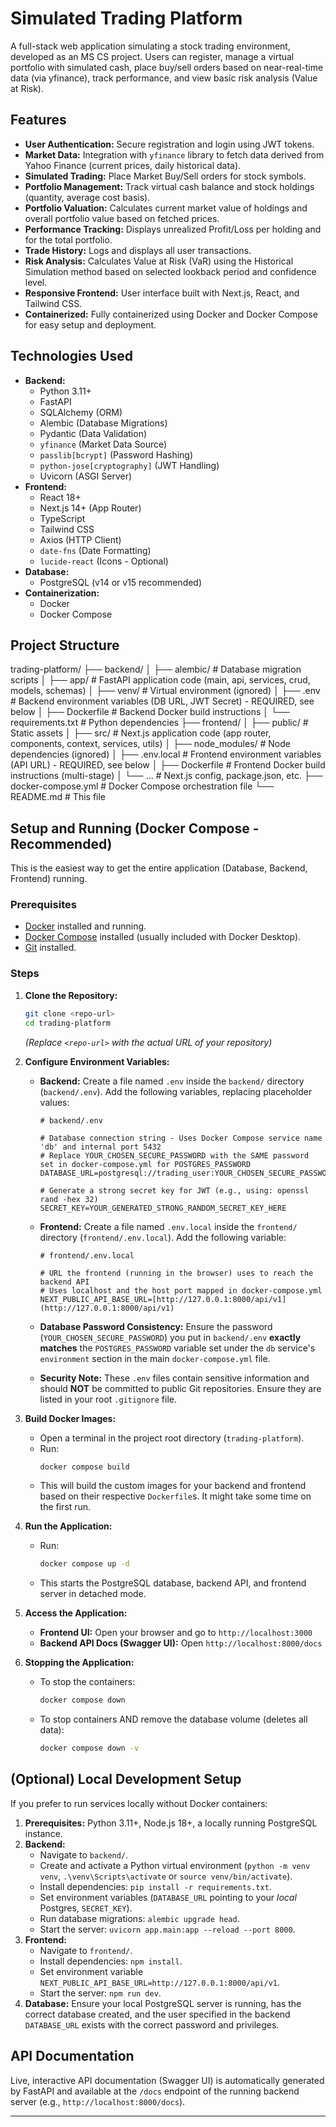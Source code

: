 # Simulated Trading Platform

A full-stack web application simulating a stock trading environment, developed as an MS CS project. Users can register, manage a virtual portfolio with simulated cash, place buy/sell orders based on near-real-time data (via yfinance), track performance, and view basic risk analysis (Value at Risk).

## Features

* **User Authentication:** Secure registration and login using JWT tokens.
* **Market Data:** Integration with `yfinance` library to fetch data derived from Yahoo Finance (current prices, daily historical data).
* **Simulated Trading:** Place Market Buy/Sell orders for stock symbols.
* **Portfolio Management:** Track virtual cash balance and stock holdings (quantity, average cost basis).
* **Portfolio Valuation:** Calculates current market value of holdings and overall portfolio value based on fetched prices.
* **Performance Tracking:** Displays unrealized Profit/Loss per holding and for the total portfolio.
* **Trade History:** Logs and displays all user transactions.
* **Risk Analysis:** Calculates Value at Risk (VaR) using the Historical Simulation method based on selected lookback period and confidence level.
* **Responsive Frontend:** User interface built with Next.js, React, and Tailwind CSS.
* **Containerized:** Fully containerized using Docker and Docker Compose for easy setup and deployment.

## Technologies Used

* **Backend:**
    * Python 3.11+
    * FastAPI
    * SQLAlchemy (ORM)
    * Alembic (Database Migrations)
    * Pydantic (Data Validation)
    * `yfinance` (Market Data Source)
    * `passlib[bcrypt]` (Password Hashing)
    * `python-jose[cryptography]` (JWT Handling)
    * Uvicorn (ASGI Server)
* **Frontend:**
    * React 18+
    * Next.js 14+ (App Router)
    * TypeScript
    * Tailwind CSS
    * Axios (HTTP Client)
    * `date-fns` (Date Formatting)
    * `lucide-react` (Icons - Optional)
* **Database:**
    * PostgreSQL (v14 or v15 recommended)
* **Containerization:**
    * Docker
    * Docker Compose

## Project Structure
trading-platform/
├── backend/
│   ├── alembic/         # Database migration scripts
│   ├── app/             # FastAPI application code (main, api, services, crud, models, schemas)
│   ├── venv/            # Virtual environment (ignored)
│   ├── .env             # Backend environment variables (DB URL, JWT Secret) - REQUIRED, see below
│   ├── Dockerfile       # Backend Docker build instructions
│   └── requirements.txt # Python dependencies
├── frontend/
│   ├── public/          # Static assets
│   ├── src/             # Next.js application code (app router, components, context, services, utils)
│   ├── node_modules/    # Node dependencies (ignored)
│   ├── .env.local       # Frontend environment variables (API URL) - REQUIRED, see below
│   ├── Dockerfile       # Frontend Docker build instructions (multi-stage)
│   └── ...              # Next.js config, package.json, etc.
├── docker-compose.yml   # Docker Compose orchestration file
└── README.md            # This file

## Setup and Running (Docker Compose - Recommended)

This is the easiest way to get the entire application (Database, Backend, Frontend) running.

### Prerequisites

* [Docker](https://docs.docker.com/get-docker/) installed and running.
* [Docker Compose](https://docs.docker.com/compose/install/) installed (usually included with Docker Desktop).
* [Git](https://git-scm.com/downloads) installed.

### Steps

1.  **Clone the Repository:**
    ```bash
    git clone <repo-url>
    cd trading-platform
    ```
    *(Replace `<repo-url>` with the actual URL of your repository)*

2.  **Configure Environment Variables:**

    * **Backend:** Create a file named `.env` inside the `backend/` directory (`backend/.env`). Add the following variables, replacing placeholder values:

        ```dotenv
        # backend/.env

        # Database connection string - Uses Docker Compose service name 'db' and internal port 5432
        # Replace YOUR_CHOSEN_SECURE_PASSWORD with the SAME password set in docker-compose.yml for POSTGRES_PASSWORD
        DATABASE_URL=postgresql://trading_user:YOUR_CHOSEN_SECURE_PASSWORD@db:5432/trading_platform_db

        # Generate a strong secret key for JWT (e.g., using: openssl rand -hex 32)
        SECRET_KEY=YOUR_GENERATED_STRONG_RANDOM_SECRET_KEY_HERE
        ```

    * **Frontend:** Create a file named `.env.local` inside the `frontend/` directory (`frontend/.env.local`). Add the following variable:

        ```dotenv
        # frontend/.env.local

        # URL the frontend (running in the browser) uses to reach the backend API
        # Uses localhost and the host port mapped in docker-compose.yml
        NEXT_PUBLIC_API_BASE_URL=[http://127.0.0.1:8000/api/v1](http://127.0.0.1:8000/api/v1)
        ```

    * **Database Password Consistency:** Ensure the password (`YOUR_CHOSEN_SECURE_PASSWORD`) you put in `backend/.env` **exactly matches** the `POSTGRES_PASSWORD` variable set under the `db` service's `environment` section in the main `docker-compose.yml` file.

    * **Security Note:** These `.env` files contain sensitive information and should **NOT** be committed to public Git repositories. Ensure they are listed in your root `.gitignore` file.

3.  **Build Docker Images:**
    * Open a terminal in the project root directory (`trading-platform`).
    * Run:
        ```bash
        docker compose build
        ```
    * This will build the custom images for your backend and frontend based on their respective `Dockerfile`s. It might take some time on the first run.

4.  **Run the Application:**
    * Run:
        ```bash
        docker compose up -d
        ```
    * This starts the PostgreSQL database, backend API, and frontend server in detached mode.

5.  **Access the Application:**
    * **Frontend UI:** Open your browser and go to `http://localhost:3000`
    * **Backend API Docs (Swagger UI):** Open `http://localhost:8000/docs`

6.  **Stopping the Application:**
    * To stop the containers:
        ```bash
        docker compose down
        ```
    * To stop containers AND remove the database volume (deletes all data):
        ```bash
        docker compose down -v
        ```

## (Optional) Local Development Setup

If you prefer to run services locally without Docker containers:

1.  **Prerequisites:** Python 3.11+, Node.js 18+, a locally running PostgreSQL instance.
2.  **Backend:**
    * Navigate to `backend/`.
    * Create and activate a Python virtual environment (`python -m venv venv`, `.\venv\Scripts\activate` or `source venv/bin/activate`).
    * Install dependencies: `pip install -r requirements.txt`.
    * Set environment variables (`DATABASE_URL` pointing to your *local* Postgres, `SECRET_KEY`).
    * Run database migrations: `alembic upgrade head`.
    * Start the server: `uvicorn app.main:app --reload --port 8000`.
3.  **Frontend:**
    * Navigate to `frontend/`.
    * Install dependencies: `npm install`.
    * Set environment variable `NEXT_PUBLIC_API_BASE_URL=http://127.0.0.1:8000/api/v1`.
    * Start the server: `npm run dev`.
4.  **Database:** Ensure your local PostgreSQL server is running, has the correct database created, and the user specified in the backend `DATABASE_URL` exists with the correct password and privileges.

## API Documentation

Live, interactive API documentation (Swagger UI) is automatically generated by FastAPI and available at the `/docs` endpoint of the running backend server (e.g., `http://localhost:8000/docs`).

---
